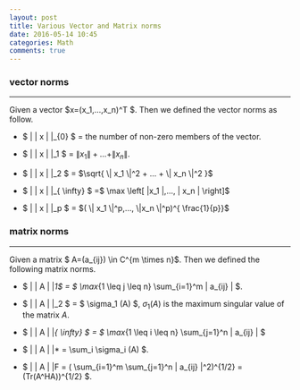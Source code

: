 ```yaml
---
layout: post
title: Various Vector and Matrix norms
date: 2016-05-14 10:45
categories: Math
comments: true
---
```






### vector norms ###
-------
Given a vector $x=(x_1,...,x_n)^T $. Then we defined the vector norms as follow.

-  $ \| \| x \| \|_{0} $  = the number of non-zero members of the vector.

-  $ \| \| x \| \|_1 $ = $\| x_1 \| + ... + \| x_n \|$.

-  $ \| \| x \| \|_2 $ = $\sqrt{ \| x_1 \|^2 + ... + \| x_n \|^2 }$
-  $ \| \| x \| \|_{ \infty} $ =$ \max \left[ \|x_1 \|,..., \| x_n \| \right]$
-  $ \| \| x \| \|_p $  = $( \| x_1 \|^p,..., \|x_n \|^p)^{ \frac{1}{p}}$


### matrix norms ###
-------
Given a matrix $ A=(a_{ij}) \in C^{m \times n}$. Then we defined the following matrix norms.

- $  \| \| A \| \|_1$  = $ \max_{1 \leq j \leq n} \sum_{i=1}^m \| a_{ij} \| $.

- $ \| \| A \| \|_2 $  = $ \sigma_1 (A) $, $\sigma_1(A)$ is the maximum singular value of the matrix $A$.

- $  \| \| A \| \|_{ \infty} $ = $ \max_{1 \leq i \leq n} \sum_{j=1}^n \| a_{ij} \| $

- $  \| \| A \| \|*  =  \sum_i \sigma_i (A) $.

- $  \| \| A \| \|F = ( \sum_{i=1}^m \sum_{j=1}^n \| a_{ij} \|^2)^{1/2} = (Tr(A^HA))^{1/2} $.
